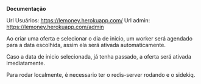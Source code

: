 **Documentação**

Url Usuários: https://lemoney.herokuapp.com/
Url admin: https://lemoney.herokuapp.com/admin

Ao criar uma oferta e selecionar o dia de inicio, um worker será agendado para a data escolhida, assim ela será ativada automaticamente.

Caso a data de inicio selecionada, já tenha passado, a oferta será ativada imediatamente.

Para rodar localmente, é necessario ter o redis-server rodando e o sidekiq.

